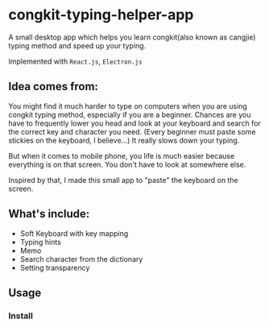 # congkit-typing-helper-app

A small desktop app which helps you learn congkit(also known as cangjie) typing method and speed up your typing.

Implemented with `React.js`, `Electron.js`

## Idea comes from:

You might find it much harder to type on computers when you are using congkit typing method, especially if you are a beginner. Chances are you have to frequently lower you head and look at your keyboard and search for the correct key and character you need. (Every beginner must paste some stickies on the keyboard, I believe...) It really slows down your typing.

But when it comes to mobile phone, you life is much easier because everything is on that screen. You don't have to look at somewhere else.

Inspired by that, I made this small app to "paste" the keyboard on the screen.

## What's include:

- Soft Keyboard with key mapping
- Typing hints
- Memo
- Search character from the dictionary
- Setting transparency

## Usage

### Install
